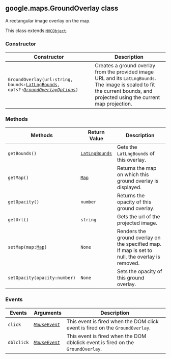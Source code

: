 <h2 id="GroundOverlay">
google.maps.GroundOverlay
class
</h2><p>A rectangular image overlay on the map.</p><p>This class extends
<code><a href="#MVCObject">MVCObject</a></code>.
</p><h3>Constructor</h3><table summary="class GroundOverlay - Constructor" width="100%">
<thead>
<tr><th>Constructor</th>
<th>Description</th>
</tr></thead>
<tbody>
<tr>
<td><code>GroundOverlay(url:string, bounds:<a href="#LatLngBounds">LatLngBounds</a>, opts?:<a href="#GroundOverlayOptions"><em>GroundOverlayOptions</em></a>)</code></td>
<td>Creates a ground overlay from the provided image URL and its <code>LatLngBounds</code>. The image is scaled to fit the current bounds, and projected using the current map projection.</td>
</tr>
</tbody>
</table><h3>Methods</h3><table summary="class GroundOverlay - Methods" width="100%">
<thead>
<tr><th>Methods</th>
<th>Return Value</th>
<th>Description</th>
</tr></thead>
<tbody>
<tr>
<td><code>getBounds()</code></td>
<td><code><a href="#LatLngBounds">LatLngBounds</a></code></td>
<td>Gets the <code>LatLngBounds</code> of this overlay.</td>
</tr>
<tr>
<td><code>getMap()</code></td>
<td><code><a href="#Map">Map</a></code></td>
<td>Returns the map on which this ground overlay is displayed.</td>
</tr>
<tr>
<td><code>getOpacity()</code></td>
<td><code>number</code></td>
<td>Returns the opacity of this ground overlay.</td>
</tr>
<tr>
<td><code>getUrl()</code></td>
<td><code>string</code></td>
<td>Gets the url of the projected image.</td>
</tr>
<tr>
<td><code>setMap(map:<a href="#Map">Map</a>)</code></td>
<td><code>None</code></td>
<td>Renders the ground overlay on the specified map. If map is set to null, the overlay is removed.</td>
</tr>
<tr>
<td><code>setOpacity(opacity:number)</code></td>
<td><code>None</code></td>
<td>Sets the opacity of this ground overlay.</td>
</tr>
</tbody>
</table><h3>Events</h3><table summary="class GroundOverlay - Events" width="100%">
<thead>
<tr><th>Events</th>
<th>Arguments</th>
<th>Description</th>
</tr></thead>
<tbody>
<tr>
<td><code>click</code></td>
<td><code><a href="#MouseEvent"><em>MouseEvent</em></a></code></td>
<td>This event is fired when the DOM click event is fired on the <code>GroundOverlay</code>.</td>
</tr>
<tr>
<td><code>dblclick</code></td>
<td><code><a href="#MouseEvent"><em>MouseEvent</em></a></code></td>
<td>This event is fired when the DOM dblclick event is fired on the <code>GroundOverlay</code>.</td>
</tr>
</tbody>
</table>